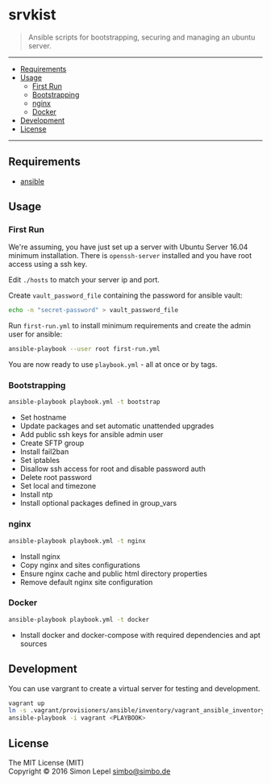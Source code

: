 srvkist
=======

  > Ansible scripts for bootstrapping, securing and managing an ubuntu server.

---

<!-- TOC -->

- [Requirements](#requirements)
- [Usage](#usage)
  - [First Run](#first-run)
  - [Bootstrapping](#bootstrapping)
  - [nginx](#nginx)
  - [Docker](#docker)
- [Development](#development)
- [License](#license)

<!-- /TOC -->

---


## Requirements

  - [ansible](http://docs.ansible.com/ansible/latest/intro_installation.html)


## Usage


### First Run

We're assuming, you have just set up a server with Ubuntu Server 16.04 minimum
installation. There is `openssh-server` installed and you have root access using
a ssh key.

Edit `./hosts` to match your server ip and port.

Create `vault_password_file` containing the password for ansible vault:

``` sh
echo -n "secret-password" > vault_password_file
```

Run `first-run.yml` to install minimum requirements and create the admin user
for ansible:

``` sh
ansible-playbook --user root first-run.yml
```

You are now ready to use `playbook.yml` - all at once or by tags.


### Bootstrapping

``` sh
ansible-playbook playbook.yml -t bootstrap
```

  - Set hostname
  - Update packages and set automatic unattended upgrades
  - Add public ssh keys for ansible admin user
  - Create SFTP group
  - Install fail2ban
  - Set iptables
  - Disallow ssh access for root and disable password auth
  - Delete root password
  - Set local and timezone
  - Install ntp
  - Install optional packages defined in group_vars


### nginx

``` sh
ansible-playbook playbook.yml -t nginx
```

  - Install nginx
  - Copy nginx and sites configurations
  - Ensure nginx cache and public html directory properties
  - Remove default nginx site configuration


### Docker

``` sh
ansible-playbook playbook.yml -t docker
```

  - Install docker and docker-compose with required dependencies and apt sources


## Development

You can use vargrant to create a virtual server for testing and development.

``` sh
vagrant up
ln -s .vagrant/provisioners/ansible/inventory/vagrant_ansible_inventory vagrant
ansible-playbook -i vagrant <PLAYBOOK>
```


## License

The MIT License (MIT)  
Copyright © 2016 Simon Lepel <simbo@simbo.de>

